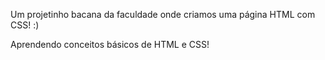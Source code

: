Um projetinho bacana da faculdade onde criamos uma página HTML com CSS! :)

Aprendendo conceitos básicos de HTML e CSS!